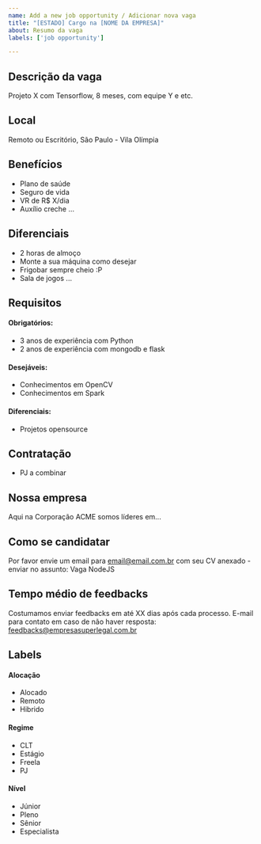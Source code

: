 ```yaml
---
name: Add a new job opportunity / Adicionar nova vaga 
title: "[ESTADO] Cargo na [NOME DA EMPRESA]"
about: Resumo da vaga
labels: ['job opportunity']

---
```


## Descrição da vaga

Projeto X com Tensorflow, 8 meses, com equipe Y e etc.

## Local

Remoto ou Escritório, São Paulo - Vila Olímpia

## Benefícios

- Plano de saúde
- Seguro de vida
- VR de R$ X/dia
- Auxílio creche
...
## Diferenciais

- 2 horas de almoço
- Monte a sua máquina como desejar
- Frigobar sempre cheio :P
- Sala de jogos
...

## Requisitos

#### Obrigatórios:

 - 3 anos de experiência com Python
 - 2 anos de experiência com mongodb e flask

#### Desejáveis:

- Conhecimentos em OpenCV
- Conhecimentos em Spark

#### Diferenciais:

- Projetos opensource

## Contratação

- PJ a combinar

## Nossa empresa

Aqui na Corporação ACME somos líderes em...

## Como se candidatar

Por favor envie um email para email@email.com.br com seu CV anexado - enviar no assunto: Vaga NodeJS

## Tempo médio de feedbacks

Costumamos enviar feedbacks em até XX dias após cada processo.
E-mail para contato em caso de não haver resposta: feedbacks@empresasuperlegal.com.br

## Labels
<!-- retire os labels que não fazem sentido à vaga -->

#### Alocação
- Alocado
- Remoto
- Hibrido

#### Regime
- CLT
- Estágio
- Freela
- PJ

#### Nível
- Júnior
- Pleno
- Sênior
- Especialista
